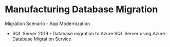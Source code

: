 # Manufacturing Database Migration

Migration Scenario - App Modernization
* SQL Server 2019 - Database migration to Azure SQL Server using Azure Database Migration Service